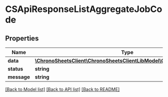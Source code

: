 # CSApiResponseListAggregateJobCode

## Properties
Name | Type | Description | Notes
------------ | ------------- | ------------- | -------------
**data** | [**\ChronoSheetsClient\ChronoSheetsClientLibModel\CSAggregateJobCode[]**](CSAggregateJobCode.md) |  | [optional] 
**status** | **string** |  | [optional] 
**message** | **string** |  | [optional] 

[[Back to Model list]](../README.md#documentation-for-models) [[Back to API list]](../README.md#documentation-for-api-endpoints) [[Back to README]](../README.md)


